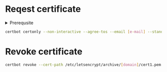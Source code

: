 # Reqest certificate

<details><summary>Prerequsite</summary>
<p>
 
1. DNS record for [domain]
2. Open HTTP port for [domain]
   
</p>
</details>

```sh
certbot certonly --non-interactive --agree-tos --email [e-mail] --standalone --preferred-challenges http -d [domain]
```

# Revoke certificate
```sh
certbot revoke --cert-path /etc/letsencrypt/archive/[domain]/cert1.pem
```
